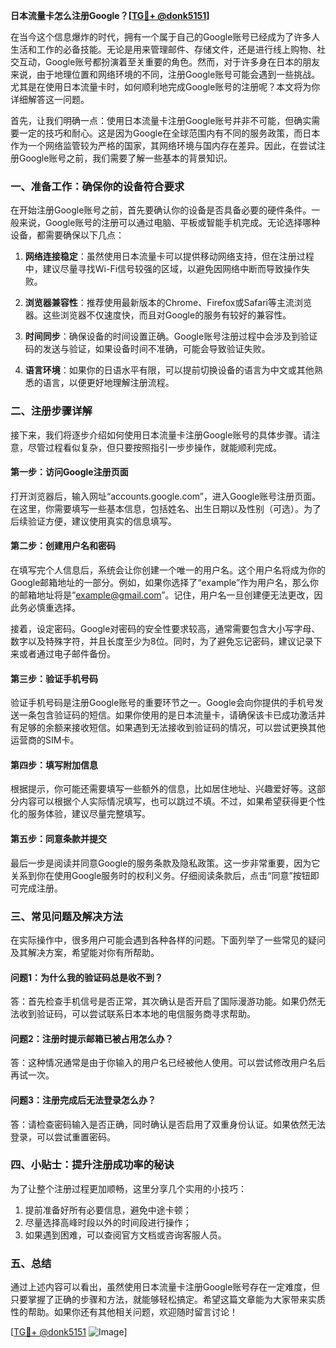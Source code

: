**日本流量卡怎么注册Google？[[TG💪+ @donk5151](https://t.me/s/donk5151)]**

在当今这个信息爆炸的时代，拥有一个属于自己的Google账号已经成为了许多人生活和工作的必备技能。无论是用来管理邮件、存储文件，还是进行线上购物、社交互动，Google账号都扮演着至关重要的角色。然而，对于许多身在日本的朋友来说，由于地理位置和网络环境的不同，注册Google账号可能会遇到一些挑战。尤其是在使用日本流量卡时，如何顺利地完成Google账号的注册呢？本文将为你详细解答这一问题。

首先，让我们明确一点：使用日本流量卡注册Google账号并非不可能，但确实需要一定的技巧和耐心。这是因为Google在全球范围内有不同的服务政策，而日本作为一个网络监管较为严格的国家，其网络环境与国内存在差异。因此，在尝试注册Google账号之前，我们需要了解一些基本的背景知识。

### **一、准备工作：确保你的设备符合要求**

在开始注册Google账号之前，首先要确认你的设备是否具备必要的硬件条件。一般来说，Google账号的注册可以通过电脑、平板或智能手机完成。无论选择哪种设备，都需要确保以下几点：

1. **网络连接稳定**：虽然使用日本流量卡可以提供移动网络支持，但在注册过程中，建议尽量寻找Wi-Fi信号较强的区域，以避免因网络中断而导致操作失败。
   
2. **浏览器兼容性**：推荐使用最新版本的Chrome、Firefox或Safari等主流浏览器。这些浏览器不仅速度快，而且对Google的服务有较好的兼容性。

3. **时间同步**：确保设备的时间设置正确。Google账号注册过程中会涉及到验证码的发送与验证，如果设备时间不准确，可能会导致验证失败。

4. **语言环境**：如果你的日语水平有限，可以提前切换设备的语言为中文或其他熟悉的语言，以便更好地理解注册流程。

### **二、注册步骤详解**

接下来，我们将逐步介绍如何使用日本流量卡注册Google账号的具体步骤。请注意，尽管过程看似复杂，但只要按照指引一步步操作，就能顺利完成。

#### **第一步：访问Google注册页面**

打开浏览器后，输入网址“accounts.google.com”，进入Google账号注册页面。在这里，你需要填写一些基本信息，包括姓名、出生日期以及性别（可选）。为了后续验证方便，建议使用真实的信息填写。

#### **第二步：创建用户名和密码**

在填写完个人信息后，系统会让你创建一个唯一的用户名。这个用户名将成为你的Google邮箱地址的一部分。例如，如果你选择了“example”作为用户名，那么你的邮箱地址将是“example@gmail.com”。记住，用户名一旦创建便无法更改，因此务必慎重选择。

接着，设定密码。Google对密码的安全性要求较高，通常需要包含大小写字母、数字以及特殊字符，并且长度至少为8位。同时，为了避免忘记密码，建议记录下来或者通过电子邮件备份。

#### **第三步：验证手机号码**

验证手机号码是注册Google账号的重要环节之一。Google会向你提供的手机号发送一条包含验证码的短信。如果你使用的是日本流量卡，请确保该卡已成功激活并有足够的余额来接收短信。如果遇到无法接收到验证码的情况，可以尝试更换其他运营商的SIM卡。

#### **第四步：填写附加信息**

根据提示，你可能还需要填写一些额外的信息，比如居住地址、兴趣爱好等。这部分内容可以根据个人实际情况填写，也可以跳过不填。不过，如果希望获得更个性化的服务体验，建议尽量完整填写。

#### **第五步：同意条款并提交**

最后一步是阅读并同意Google的服务条款及隐私政策。这一步非常重要，因为它关系到你在使用Google服务时的权利义务。仔细阅读条款后，点击“同意”按钮即可完成注册。

### **三、常见问题及解决方法**

在实际操作中，很多用户可能会遇到各种各样的问题。下面列举了一些常见的疑问及其解决方案，希望能对你有所帮助。

#### **问题1：为什么我的验证码总是收不到？**

答：首先检查手机信号是否正常，其次确认是否开启了国际漫游功能。如果仍然无法收到验证码，可以尝试联系日本本地的电信服务商寻求帮助。

#### **问题2：注册时提示邮箱已被占用怎么办？**

答：这种情况通常是由于你输入的用户名已经被他人使用。可以尝试修改用户名后再试一次。

#### **问题3：注册完成后无法登录怎么办？**

答：请检查密码输入是否正确，同时确认是否启用了双重身份认证。如果依然无法登录，可以尝试重置密码。

### **四、小贴士：提升注册成功率的秘诀**

为了让整个注册过程更加顺畅，这里分享几个实用的小技巧：

1. 提前准备好所有必要信息，避免中途卡顿；
2. 尽量选择高峰时段以外的时间段进行操作；
3. 如果遇到困难，可以查阅官方文档或咨询客服人员。

### **五、总结**

通过上述内容可以看出，虽然使用日本流量卡注册Google账号存在一定难度，但只要掌握了正确的步骤和方法，就能够轻松搞定。希望这篇文章能为大家带来实质性的帮助。如果你还有其他相关问题，欢迎随时留言讨论！

[[TG💪+ @donk5151](https://t.me/s/donk5151) ![Image](https://i.postimg.cc/rwNCRYN7/Snipaste-2025-04-30-17-27-05.png)]
